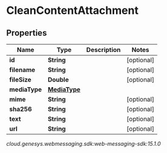# CleanContentAttachment


## Properties

| Name | Type | Description | Notes |
| ------------ | ------------- | ------------- | ------------- |
| **id** | **String** |  |  [optional] |
| **filename** | **String** |  |  [optional] |
| **fileSize** | **Double** |  |  [optional] |
| **mediaType** | [**MediaType**](MediaType) |  |  |
| **mime** | **String** |  |  [optional] |
| **sha256** | **String** |  |  [optional] |
| **text** | **String** |  |  [optional] |
| **url** | **String** |  |  [optional] |




_cloud.genesys.webmessaging.sdk:web-messaging-sdk:15.1.0_
